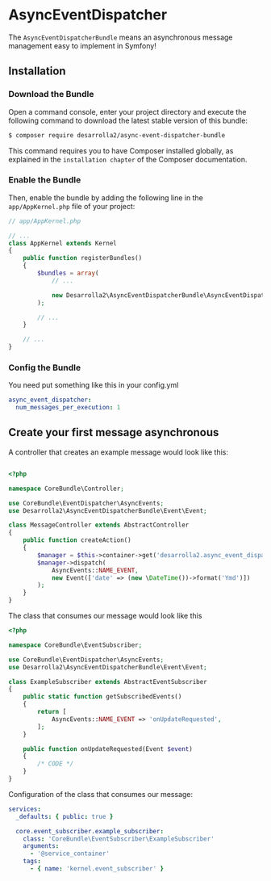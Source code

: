 AsyncEventDispatcher
=============

The `AsyncEventDispatcherBundle` means an asynchronous message management easy to implement in Symfony!

## Installation

### Download the Bundle

Open a command console, enter your project directory and execute the
following command to download the latest stable version of this bundle:

```bash
$ composer require desarrolla2/async-event-dispatcher-bundle
```
This command requires you to have Composer installed globally, as explained
in the `installation chapter` of the Composer documentation.

### Enable the Bundle


Then, enable the bundle by adding the following line in the ``app/AppKernel.php``
file of your project:

```php
// app/AppKernel.php

// ...
class AppKernel extends Kernel
{
    public function registerBundles()
    {
        $bundles = array(
            // ...

            new Desarrolla2\AsyncEventDispatcherBundle\AsyncEventDispatcherBundle(),
        );

        // ...
    }

    // ...
}
```

### Config the Bundle


You need put something like this in your config.yml

```yaml
async_event_dispatcher:
  num_messages_per_execution: 1
```
    
## Create your first message asynchronous    

A controller that creates an example message would look like this:

```php

<?php

namespace CoreBundle\Controller;

use CoreBundle\EventDispatcher\AsyncEvents;
use Desarrolla2\AsyncEventDispatcherBundle\Event\Event;

class MessageController extends AbstractController
{
    public function createAction()
    {
        $manager = $this->container->get('desarrolla2.async_event_dispatcher');
        $manager->dispatch(
            AsyncEvents::NAME_EVENT,
            new Event(['date' => (new \DateTime())->format('Ymd')])
        );
    }
}
```

The class that consumes our message would look like this

```php
<?php

namespace CoreBundle\EventSubscriber;

use CoreBundle\EventDispatcher\AsyncEvents;
use Desarrolla2\AsyncEventDispatcherBundle\Event\Event;

class ExampleSubscriber extends AbstractEventSubscriber
{
    public static function getSubscribedEvents()
    {
        return [
            AsyncEvents::NAME_EVENT => 'onUpdateRequested',
        ];
    }

    public function onUpdateRequested(Event $event)
    {
        /* CODE */
    }
}
```

Configuration of the class that consumes our message:

```yaml
services:
  _defaults: { public: true }

  core.event_subscriber.example_subscriber:
    class: 'CoreBundle\EventSubscriber\ExampleSubscriber'
    arguments:
      - '@service_container'
    tags:
      - { name: 'kernel.event_subscriber' }
```